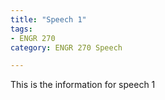 ```yaml
---
title: "Speech 1"
tags: 
- ENGR 270
category: ENGR 270 Speech

---
```


This is the information for speech 1
